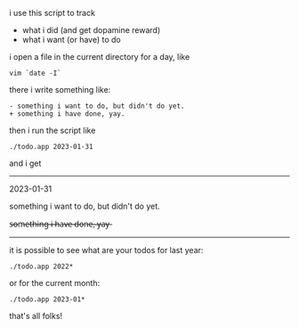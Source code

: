 i use this script to track

* what i did (and get dopamine reward)
* what i want (or have) to do

i open a file in the current directory for a day, like

```
vim `date -I`
```

there i write something like:

```
- something i want to do, but didn't do yet.
+ something i have done, yay.
```

then i run the script like

```
./todo.app 2023-01-31
```

and i get

---

2023-01-31

something i want to do, but didn't do yet.

s̶o̶m̶e̶t̶h̶i̶n̶g̶ ̶i̶ ̶h̶a̶v̶e̶ ̶d̶o̶n̶e̶,̶ ̶y̶a̶y̶

---

it is possible to see what are your todos for last year:

```
./todo.app 2022*
```

or for the current month:

```
./todo.app 2023-01*
```

that's all folks!
